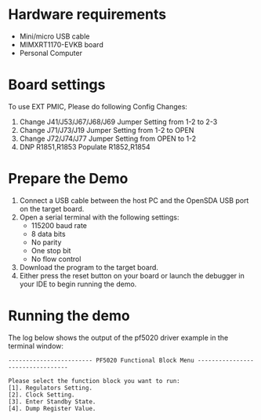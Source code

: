 Hardware requirements
=====================
- Mini/micro USB cable
- MIMXRT1170-EVKB board
- Personal Computer

Board settings
============
To use EXT PMIC, Please do following Config Changes:
1. Change J41/J53/J67/J68/J69 Jumper Setting from 1-2 to 2-3
2. Change J71/J73/J19 Jumper Setting from 1-2 to OPEN
3. Change J72/J74/J77 Jumper Setting from OPEN to 1-2
4. DNP R1851,R1853 Populate R1852,R1854

Prepare the Demo
===============
1.  Connect a USB cable between the host PC and the OpenSDA USB port on the target board. 
2.  Open a serial terminal with the following settings:
    - 115200 baud rate
    - 8 data bits
    - No parity
    - One stop bit
    - No flow control
3.  Download the program to the target board.
4.  Either press the reset button on your board or launch the debugger in your IDE to begin running the demo.

Running the demo
================   
The log below shows the output of the pf5020 driver example in the terminal window:
~~~~~~~~~~~~~~~~~~~~~~~~~~~~~~~~~~~
------------------------ PF5020 Functional Block Menu ---------------------------------

Please select the function block you want to run:
[1]. Regulators Setting.
[2]. Clock Setting.
[3]. Enter Standby State.
[4]. Dump Register Value.
~~~~~~~~~~~~~~~~~~~~~~~~~~~~~~~~~~~

